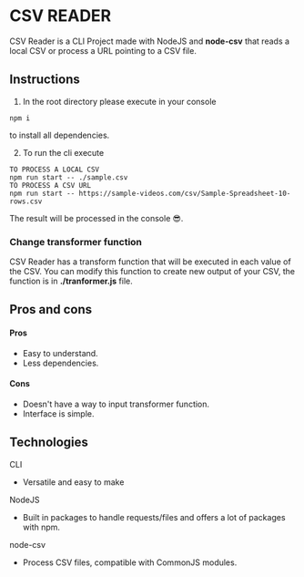 # CSV READER

CSV Reader is a CLI Project made with NodeJS and **node-csv** that reads a local CSV or process a URL pointing to a CSV file.

## Instructions

1. In the root directory please execute in your console

```
npm i
```

to install all dependencies.

2. To run the cli execute

```
TO PROCESS A LOCAL CSV
npm run start -- ./sample.csv
TO PROCESS A CSV URL
npm run start -- https://sample-videos.com/csv/Sample-Spreadsheet-10-rows.csv
```

The result will be processed in the console 😎.

### Change transformer function

CSV Reader has a transform function that will be executed in each value of the CSV. You can modify this function to create new output of your CSV, the function is in **./tranformer.js** file.

## Pros and cons

#### Pros
- Easy to understand.
- Less dependencies.

#### Cons
- Doesn't have a way to input transformer function.
- Interface is simple.

## Technologies

CLI
- Versatile and easy to make

NodeJS
- Built in packages to handle requests/files and offers a lot of packages with npm.

node-csv
- Process CSV files, compatible with CommonJS modules.